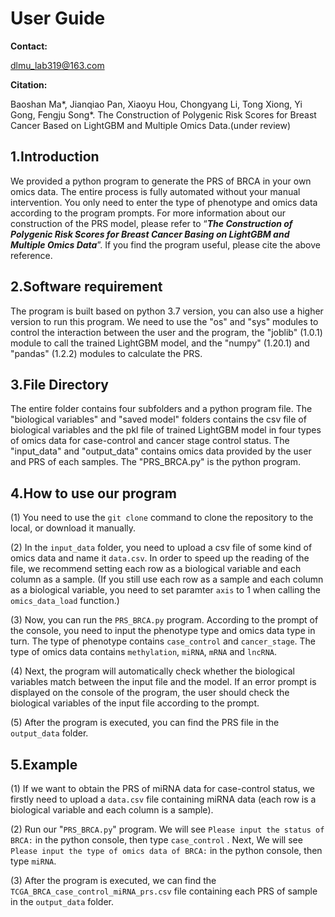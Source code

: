 # User Guide

**Contact:**

dlmu_lab319@163.com

**Citation:** 

Baoshan Ma*, Jianqiao Pan, Xiaoyu Hou, Chongyang Li, Tong Xiong, Yi Gong, Fengju Song*. The Construction of Polygenic Risk Scores for Breast Cancer Based on LightGBM and Multiple Omics Data.(under review)

## 1.Introduction

We provided a python program to generate the PRS of BRCA in your own omics data. The entire process is fully automated without your manual intervention. You only need to enter the type of phenotype and omics data according to the program prompts. For more information about our construction of the PRS model, please refer to “***The Construction of Polygenic Risk Scores for Breast Cancer Basing on LightGBM and Multiple Omics Data***”. If you find the program useful, please cite the above reference.

## 2.Software requirement

The program is built based on python 3.7 version, you can also use a higher version to run this program. We need to use the "os" and "sys" modules to control the interaction between the user and the program, the "joblib" (1.0.1) module to call the trained LightGBM model, and the "numpy" (1.20.1) and "pandas" (1.2.2) modules to calculate the PRS.

## 3.File Directory

The entire folder contains four subfolders and a python program file. The "biological variables" and "saved model" folders contains the csv file of biological variables and the pkl file of trained LightGBM model in four types of omics data for case-control and cancer stage control status. The "input_data" and "output_data" contains omics data provided by the user and PRS of each samples. The "PRS_BRCA.py" is the python program.

## 4.How to use our program

(1) You need to use the `git clone` command to clone the repository to the local, or download it manually.

(2) In the `input_data` folder, you need to upload a csv file of some kind of omics data and name it `data.csv`. In order to speed up the reading of the file, we recommend setting each row as a biological variable and each column as a sample. (If you still use each row as a sample and each column as a biological variable, you need to set paramter `axis` to 1 when calling the `omics_data_load` function.) 

(3) Now, you can run the `PRS_BRCA.py` program. According to the prompt of the console, you need to input the phenotype type and omics data type in turn. The type of phenotype contains `case_control` and `cancer_stage`. The type of omics data contains `methylation`, `miRNA`, `mRNA` and `lncRNA`.

(4) Next, the program will automatically check whether the biological variables match between the input file and the model. If an error prompt is displayed on the console of the program, the user should check the biological variables of the input file according to the prompt.

(5) After the program is executed, you can find the PRS file in the `output_data` folder.

## 5.Example

(1) If we want to obtain the PRS of miRNA data for case-control status, we firstly need to upload a `data.csv` file containing miRNA data (each row is a biological variable and each column is a sample).

(2) Run our "`PRS_BRCA.py`" program. We will see `Please input the status of BRCA:` in the python console, then type `case_control` . Next, We will see `Please input the type of omics data of BRCA:` in the python console, then type `miRNA`. 

(3) After the program is executed, we can find the `TCGA_BRCA_case_control_miRNA_prs.csv` file containing each PRS of sample in the `output_data` folder.
